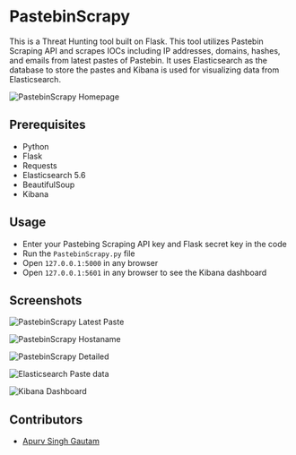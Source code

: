 # PastebinScrapy


This is a Threat Hunting tool built on Flask. This tool utilizes Pastebin Scraping API and scrapes IOCs including IP addresses, domains, hashes, and emails from latest pastes of Pastebin. It uses Elasticsearch as the database to store the pastes and Kibana is used for visualizing data from Elasticsearch.


![PastebinScrapy Homepage](https://user-images.githubusercontent.com/20106707/39991641-d14dcbe6-578d-11e8-9b41-82926273694b.png)


## Prerequisites

- Python
- Flask
- Requests
- Elasticsearch 5.6
- BeautifulSoup
- Kibana


## Usage

- Enter your Pastebing Scraping API key and Flask secret key in the code
- Run the `PastebinScrapy.py` file
- Open `127.0.0.1:5000` in any browser
- Open `127.0.0.1:5601` in any browser to see the Kibana dashboard


## Screenshots

![PastebinScrapy Latest Paste](https://user-images.githubusercontent.com/20106707/40423043-f09937c4-5eae-11e8-9f30-da276409d6f1.png)

![PastebinScrapy Hostaname](https://user-images.githubusercontent.com/20106707/40050475-3cd0bd2a-5855-11e8-99e9-2f2deb91bfed.png)

![PastebinScrapy Detailed](https://user-images.githubusercontent.com/20106707/78074932-9ebe6d00-7371-11ea-86e5-0acd81e9fdb0.png)

![Elasticsearch Paste data](https://user-images.githubusercontent.com/20106707/78078184-af71e180-7377-11ea-9b4e-e72c014c8478.png)

![Kibana Dashboard](https://user-images.githubusercontent.com/20106707/78077375-49388f00-7376-11ea-9bfb-9221c0141bc1.png)

## Contributors

- [Apurv Singh Gautam](https://apurvsinghgautam.me)
